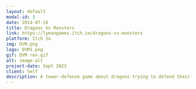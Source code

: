 ```yaml
---
layout: default
modal-id: 3
date: 2014-07-16
title: Dragons Vs Monsters
link: https://lymangames.itch.io/dragons-vs-monsters
platform: Itch Io
img: DVM.png
logo: DVM1.png
gif: DVM rev.gif
alt: image-alt
project-date: Sept 2023
client: Self
description: A tower-defense game about dragons trying to defend their home againts endless monsters forces. Dragons vs Monsters is a strategic game where you don't only need to know about the ability of each units, but also the rules of the game. Assets were generated using AI. I worked on this game as sole programmer.
---
```

